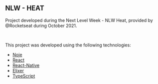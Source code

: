## NLW - HEAT
Project developed during the Next Level Week - NLW Heat, provided by @Rocketseat during October 2021.

<br>

This project was developed using the following technologies:

- [Noje](https://nodejs.org/)
- [React](https://reactjs.org)
- [React-Native](https://reactnative.dev/)
- [Elixer](https://elixir-lang.org/)
- [TypeScript](https://www.typescriptlang.org/)